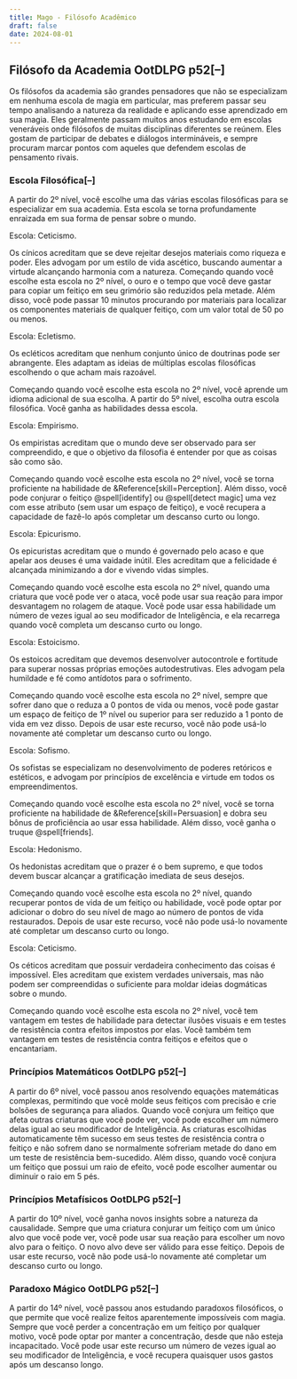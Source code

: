 ```yaml
---
title: Mago - Filósofo Acadêmico
draft: false
date: 2024-08-01
---
```

<div class="rd__b  rd__b--0">
    <div data-source="OotDLPG" class="rd__b refreshing-brew rd__b--1">
        <h2 class="rd__h rd__h--1" data-title-index="1"><span class="entry-title-inner">Filósofo da Academia</span><span class="ve-flex-vh-center"> </span><span class="help-subtle" title="Guia do Jogador de Odyssey of the Dragonlords">OotDLPG</span> p52<span class="rd__h-toggle ml-2 clickable no-select no-print lst-is-exporting-image__hidden" data-rd-h-toggle-button="true" title="Alternar Visibilidade (CTRL para Alternar Tudo)">[–]</span></h2>
        <p>Os filósofos da academia são grandes pensadores que não se especializam em nenhuma escola de magia em particular, mas preferem passar seu tempo analisando a natureza da realidade e aplicando esse aprendizado em sua magia. Eles geralmente passam muitos anos estudando em escolas veneráveis onde filósofos de muitas disciplinas diferentes se reúnem. Eles gostam de participar de debates e diálogos intermináveis, e sempre procuram marcar pontos com aqueles que defendem escolas de pensamento rivais.</p>
        <div class="rd__b  rd__b--2">
            <h3 class="rd__h rd__h--2" data-title-index="2"><span class="entry-title-inner">Escola Filosófica</span><span class="rd__h-toggle ml-2 clickable no-select no-print lst-is-exporting-image__hidden" data-rd-h-toggle-button="true" title="Alternar Visibilidade (CTRL para Alternar Tudo)">[–]</span></h3>
            <p>A partir do 2º nível, você escolhe uma das várias escolas filosóficas para se especializar em sua academia. Esta escola se torna profundamente enraizada em sua forma de pensar sobre o mundo.</p>
            <div class="rd__b  rd__b--3">
                <p><span class="entry-title-inner">Escola: Ceticismo.</span></p>
                <p>Os cínicos acreditam que se deve rejeitar desejos materiais como riqueza e poder. Eles advogam por um estilo de vida ascético, buscando aumentar a virtude alcançando harmonia com a natureza. Começando quando você escolhe esta escola no 2º nível, o ouro e o tempo que você deve gastar para copiar um feitiço em seu grimório são reduzidos pela metade. Além disso, você pode passar 10 minutos procurando por materiais para localizar os componentes materiais de qualquer feitiço, com um valor total de 50 po ou menos.</p>
                <div class="rd__spc-inline-post">
                    <p></p>
                </div>
            </div>
            <div class="rd__b  rd__b--3">
                <p><span class="entry-title-inner">Escola: Ecletismo.</span></p>
                <p>Os ecléticos acreditam que nenhum conjunto único de doutrinas pode ser abrangente. Eles adaptam as ideias de múltiplas escolas filosóficas escolhendo o que acham mais razoável.</p>
                <div class="rd__spc-inline-post">
                    <p></p>
                </div>
                <p>Começando quando você escolhe esta escola no 2º nível, você aprende um idioma adicional de sua escolha. A partir do 5º nível, escolha outra escola filosófica. Você ganha as habilidades dessa escola.</p>
            </div>
        </div>
    </div>
</div>
<div class="rd__b  rd__b--3">
    <p><span class="entry-title-inner">Escola: Empirismo.</span></p>
    <p>Os empiristas acreditam que o mundo deve ser observado para ser compreendido, e que o objetivo da filosofia é entender por que as coisas são como são.</p>
    <div class="rd__spc-inline-post">
        <p></p>
    </div>
    <p>Começando quando você escolhe esta escola no 2º nível, você se torna proficiente na habilidade de &Reference[skill=Perception]. Além disso, você pode conjurar o feitiço @spell[identify] ou @spell[detect magic] uma vez com esse atributo (sem usar um espaço de feitiço), e você recupera a capacidade de fazê-lo após completar um descanso curto ou longo.</p>
</div>
<div class="rd__b  rd__b--3">
    <p><span class="entry-title-inner">Escola: Epicurismo.</span></p>
    <p>Os epicuristas acreditam que o mundo é governado pelo acaso e que apelar aos deuses é uma vaidade inútil. Eles acreditam que a felicidade é alcançada minimizando a dor e vivendo vidas simples.</p>
    <div class="rd__spc-inline-post">
        <p></p>
    </div>
    <p>Começando quando você escolhe esta escola no 2º nível, quando uma criatura que você pode ver o ataca, você pode usar sua reação para impor desvantagem no rolagem de ataque. Você pode usar essa habilidade um número de vezes igual ao seu modificador de Inteligência, e ela recarrega quando você completa um descanso curto ou longo.</p>
</div>
<div class="rd__b  rd__b--3">
    <p><span class="entry-title-inner">Escola: Estoicismo.</span></p>
    <p>Os estoicos acreditam que devemos desenvolver autocontrole e fortitude para superar nossas próprias emoções autodestrutivas. Eles advogam pela humildade e fé como antídotos para o sofrimento.</p>
    <div class="rd__spc-inline-post">
        <p></p>
    </div>
    <p>Começando quando você escolhe esta escola no 2º nível, sempre que sofrer dano que o reduza a 0 pontos de vida ou menos, você pode gastar um espaço de feitiço de 1º nível ou superior para ser reduzido a 1 ponto de vida em vez disso. Depois de usar este recurso, você não pode usá-lo novamente até completar um descanso curto ou longo.</p>
</div>
<div class="rd__b  rd__b--3">
    <p><span class="entry-title-inner">Escola: Sofismo.</span></p>
    <p>Os sofistas se especializam no desenvolvimento de poderes retóricos e estéticos, e advogam por princípios de excelência e virtude em todos os empreendimentos.</p>
    <div class="rd__spc-inline-post">
        <p></p>
    </div>
    <p>Começando quando você escolhe esta escola no 2º nível, você se torna proficiente na habilidade de &Reference[skill=Persuasion] e dobra seu bônus de proficiência ao usar essa habilidade. Além disso, você ganha o truque @spell[friends].</p>
</div>
<div class="rd__b  rd__b--3">
    <p><span class="entry-title-inner">Escola: Hedonismo.</span></p>
    <p>Os hedonistas acreditam que o prazer é o bem supremo, e que todos devem buscar alcançar a gratificação imediata de seus desejos.</p>
    <div class="rd__spc-inline-post">
        <p></p>
    </div>
    <p>Começando quando você escolhe esta escola no 2º nível, quando recuperar pontos de vida de um feitiço ou habilidade, você pode optar por adicionar o dobro do seu nível de mago ao número de pontos de vida restaurados. Depois de usar este recurso, você não pode usá-lo novamente até completar um descanso curto ou longo.</p>
</div>
<div class="rd__b  rd__b--3">
    <p><span class="entry-title-inner">Escola: Ceticismo.</span></p>
    <p>Os céticos acreditam que possuir verdadeira conhecimento das coisas é impossível. Eles acreditam que existem verdades universais, mas não podem ser compreendidas o suficiente para moldar ideias dogmáticas sobre o mundo.</p>
    <div class="rd__spc-inline-post">
        <p></p>
    </div>
    <p>Começando quando você escolhe esta escola no 2º nível, você tem vantagem em testes de habilidade para detectar ilusões visuais e em testes de resistência contra efeitos impostos por elas. Você também tem vantagem em testes de resistência contra feitiços e efeitos que o encantariam.</p>
</div>
<div class="rd__b  rd__b--1">
    <div data-source="OotDLPG" class="rd__b refreshing-brew rd__b--2">
        <h3 class="rd__h rd__h--2" data-title-index="11"><span class="entry-title-inner">Princípios Matemáticos</span><span class="ve-flex-vh-center"> </span><span class="help-subtle" title="Guia do Jogador de Odyssey of the Dragonlords">OotDLPG</span> p52<span class="rd__h-toggle ml-2 clickable no-select no-print lst-is-exporting-image__hidden" data-rd-h-toggle-button="true" title="Alternar Visibilidade (CTRL para Alternar Todos)">[–]</span></h3>
        <p>A partir do 6º nível, você passou anos resolvendo equações matemáticas complexas, permitindo que você molde seus feitiços com precisão e crie bolsões de segurança para aliados. Quando você conjura um feitiço que afeta outras criaturas que você pode ver, você pode escolher um número delas igual ao seu modificador de Inteligência. As criaturas escolhidas automaticamente têm sucesso em seus testes de resistência contra o feitiço e não sofrem dano se normalmente sofreriam metade do dano em um teste de resistência bem-sucedido. Além disso, quando você conjura um feitiço que possui um raio de efeito, você pode escolher aumentar ou diminuir o raio em 5 pés.</p>
    </div>
</div>
<div class="rd__b  rd__b--1">
    <div data-source="OotDLPG" class="rd__b refreshing-brew rd__b--2">
        <h3 class="rd__h rd__h--2" data-title-index="12"><span class="entry-title-inner">Princípios Metafísicos</span><span class="ve-flex-vh-center"> </span><span class="help-subtle" title="Guia do Jogador de Odyssey of the Dragonlords">OotDLPG</span> p52<span class="rd__h-toggle ml-2 clickable no-select no-print lst-is-exporting-image__hidden" data-rd-h-toggle-button="true" title="Alternar Visibilidade (CTRL para Alternar Todos)">[–]</span></h3>
        <p>A partir do 10º nível, você ganha novos insights sobre a natureza da causalidade. Sempre que uma criatura conjurar um feitiço com um único alvo que você pode ver, você pode usar sua reação para escolher um novo alvo para o feitiço. O novo alvo deve ser válido para esse feitiço. Depois de usar este recurso, você não pode usá-lo novamente até completar um descanso curto ou longo.</p>
    </div>
</div>
<div class="rd__b  rd__b--1">
    <div data-source="OotDLPG" class="rd__b refreshing-brew rd__b--2">
        <h3 class="rd__h rd__h--2" data-title-index="13"><span class="entry-title-inner">Paradoxo Mágico</span><span class="ve-flex-vh-center"> </span><span class="help-subtle" title="Guia do Jogador de Odyssey of the Dragonlords">OotDLPG</span> p52<span class="rd__h-toggle ml-2 clickable no-select no-print lst-is-exporting-image__hidden" data-rd-h-toggle-button="true" title="Alternar Visibilidade (CTRL para Alternar Todos)">[–]</span></h3>
        <p>A partir do 14º nível, você passou anos estudando paradoxos filosóficos, o que permite que você realize feitos aparentemente impossíveis com magia. Sempre que você perder a concentração em um feitiço por qualquer motivo, você pode optar por manter a concentração, desde que não esteja incapacitado. Você pode usar este recurso um número de vezes igual ao seu modificador de Inteligência, e você recupera quaisquer usos gastos após um descanso longo.</p>
    </div>
</div>